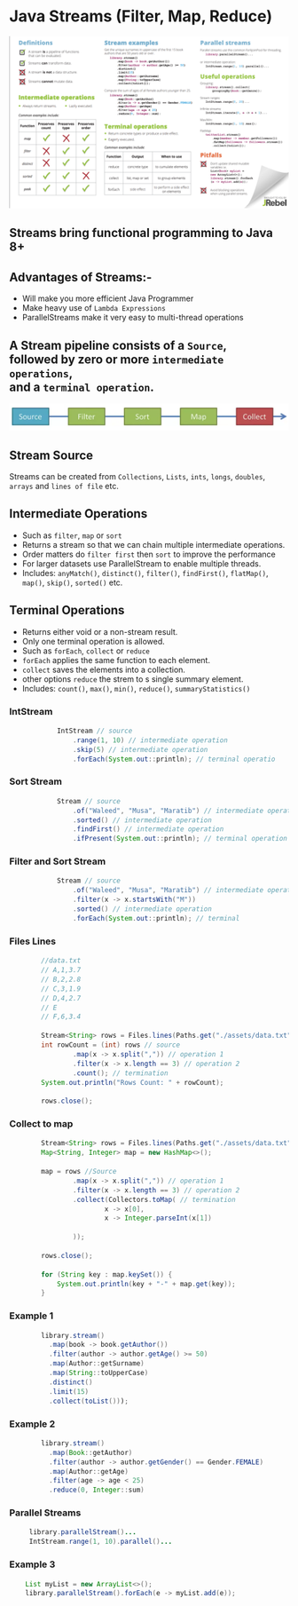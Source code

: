 # Java Streams (Filter, Map, Reduce)

![Streams cheat sheet](./assets/img2.png "Streams cheat sheet")

## Streams bring functional programming to Java 8+
## Advantages of Streams:-
- Will make you more efficient Java Programmer
- Make heavy use of `Lambda Expressions`
- ParallelStreams make it very easy to multi-thread operations

## A Stream pipeline consists of a `Source`, <br /> followed by zero or more `intermediate operations`, <br /> and a `terminal operation`.

![Stream Operations](./assets/img1.png "Stream Operations")

## Stream Source
Streams can be created from `Collections`, `Lists`, `ints`, `longs`, `doubles`, `arrays` and `lines of file` etc.

## Intermediate Operations
- Such as `filter`, `map` or `sort`
- Returns a stream so that we can chain multiple intermediate operations.
- Order matters do `filter first` then `sort` to improve the performance
- For larger datasets use ParallelStream to enable multiple threads.
- Includes: `anyMatch()`, `distinct()`, `filter()`, `findFirst()`, `flatMap()`, `map()`, `skip()`, `sorted()` etc.

## Terminal Operations
- Returns either void or a non-stream result.
- Only one terminal operation is allowed.
- Such as `forEach`, `collect` or `reduce`
- `forEach` applies the same function to each element.
- `collect` saves the elements into a collection.
- other options `reduce` the strem to s single summary element.
- Includes: `count()`, `max()`, `min()`, `reduce()`, `summaryStatistics()`



### IntStream
```java
            IntStream // source
                .range(1, 10) // intermediate operation
                .skip(5) // intermediate operation
                .forEach(System.out::println); // terminal operatio
```
### Sort Stream
```java
            Stream // source
                .of("Waleed", "Musa", "Maratib") // intermediate operation
                .sorted() // intermediate operation
                .findFirst() // intermediate operation
                .ifPresent(System.out::println); // terminal operation
```
### Filter and Sort Stream
```java
            Stream // source
                .of("Waleed", "Musa", "Maratib") // intermediate operation
                .filter(x -> x.startsWith("M"))
                .sorted() // intermediate operation
                .forEach(System.out::println); // terminal
```
### Files Lines
```java
        //data.txt
        // A,1,3.7
        // B,2,2.8
        // C,3,1.9
        // D,4,2.7
        // E
        // F,6,3.4
        
        Stream<String> rows = Files.lines(Paths.get("./assets/data.txt"));
        int rowCount = (int) rows // source 
                .map(x -> x.split(",")) // operation 1
                .filter(x -> x.length == 3) // operation 2
                .count(); // termination
        System.out.println("Rows Count: " + rowCount);

        rows.close();
```
### Collect to map
```java
        Stream<String> rows = Files.lines(Paths.get("./assets/data.txt"));
        Map<String, Integer> map = new HashMap<>();

        map = rows //Source
                .map(x -> x.split(",")) // operation 1
                .filter(x -> x.length == 3) // operation 2
                .collect(Collectors.toMap( // termination 
                        x -> x[0],
                        x -> Integer.parseInt(x[1])

                ));

        rows.close();

        for (String key : map.keySet()) {
            System.out.println(key + "-" + map.get(key));
        }
```

### Example 1
```java
        library.stream()
          .map(book -> book.getAuthor())
          .filter(author -> author.getAge() >= 50)
          .map(Author::getSurname)
          .map(String::toUpperCase)
          .distinct()
          .limit(15)
          .collect(toList()));
```
### Example 2
```java
        library.stream()
          .map(Book::getAuthor)
          .filter(author -> author.getGender() == Gender.FEMALE)
          .map(Author::getAge)
          .filter(age -> age < 25)
          .reduce(0, Integer::sum)
```
### Parallel Streams
```java
     library.parallelStream()...
     IntStream.range(1, 10).parallel()...
```
### Example 3
```java
    List myList = new ArrayList<>();
    library.parallelStream().forEach(e -> myList.add(e));
```
